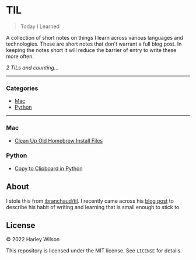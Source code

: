 # TIL

> Today I Learned

A collection of short notes on things I learn across various languages and technologies. These are short notes that don't warrant a full blog post. In keeping the notes short it will reduce the barrier of entry to write these more often.

_2 TILs and counting..._

---

### Categories

- [Mac](#mac)
- [Python](#python)

---

### Mac

- [Clean Up Old Homebrew Install Files](mac/clean-up-old-homebrew-install-files.md)

### Python

- [Copy to Clipboard in Python](python/copy-to-clipboard-in-python.md)

## About

I stole this from [jbranchaud/til](https://github.com/jbranchaud/til). I recently came across his [blog post](https://dev.to/jbranchaud/how-i-built-a-learning-machine-45k9) to describe his habit of writing and learning that is small enough to stick to.

## License

&copy; 2022 Harley Wilson

This repository is licensed under the MIT license. See `LICENSE` for details.
